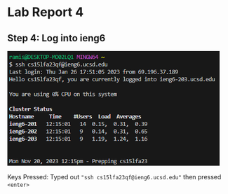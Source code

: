 # **Lab Report 4**

## Step 4: Log into ieng6

![Image](../labreport4-images/labreport4-4.png)

Keys Pressed: Typed out `"ssh cs15lfa23qf@ieng6.ucsd.edu"` then pressed `<enter>`
